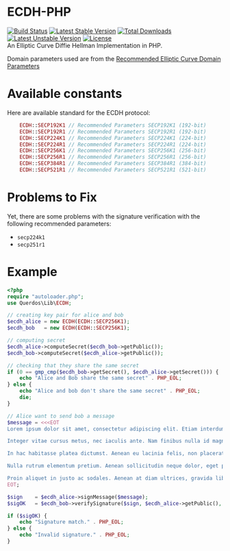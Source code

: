 # ECDH-PHP
[![Build Status](https://travis-ci.org/Querdos/ECDH-PHP.svg?branch=master)](https://travis-ci.org/Querdos/ECDH-PHP) 
[![Latest Stable Version](https://poser.pugx.org/querdos/php-ecdh/v/stable)](https://packagist.org/packages/querdos/php-ecdh) 
[![Total Downloads](https://poser.pugx.org/querdos/php-ecdh/downloads)](https://packagist.org/packages/querdos/php-ecdh) 
[![Latest Unstable Version](https://poser.pugx.org/querdos/php-ecdh/v/unstable)](https://packagist.org/packages/querdos/php-ecdh) 
[![License](https://poser.pugx.org/querdos/php-ecdh/license)](https://packagist.org/packages/querdos/php-ecdh)  
An Elliptic Curve Diffie Hellman Implementation in PHP.  

Domain parameters used are from the [Recommended Elliptic Curve Domain Parameters](http://www.secg.org/sec2-v2.pdf)

# Available constants
Here are available standard for the ECDH protocol:
```php
    ECDH::SECP192K1 // Recommended Parameters SECP192K1 (192-bit)
    ECDH::SECP192R1 // Recommended Parameters SECP192R1 (192-bit)
    ECDH::SECP224K1 // Recommended Parameters SECP224K1 (224-bit)
    ECDH::SECP224R1 // Recommended Parameters SECP224R1 (224-bit)
    ECDH::SECP256K1 // Recommended Parameters SECP256K1 (256-bit)
    ECDH::SECP256R1 // Recommended Parameters SECP256R1 (256-bit)
    ECDH::SECP384R1 // Recommended Parameters SECP384R1 (384-bit)
    ECDH::SECP521R1 // Recommended Parameters SECP521R1 (521-bit)
```

# Problems to Fix
Yet, there are some problems with the signature verification with the following recommended parameters:
  * `secp224k1`
  * `secp251r1`

# Example
```php
<?php
require "autoloader.php";
use Querdos\Lib\ECDH;

// creating key pair for alice and bob
$ecdh_alice = new ECDH(ECDH::SECP256K1);
$ecdh_bob   = new ECDH(ECDH::SECP256K1);

// computing secret
$ecdh_alice->computeSecret($ecdh_bob->getPublic());
$ecdh_bob->computeSecret($ecdh_alice->getPublic());

// checking that they share the same secret
if (0 == gmp_cmp($ecdh_bob->getSecret(), $ecdh_alice->getSecret())) {
    echo "Alice and Bob share the same secret" . PHP_EOL;
} else {
    echo "Alice and bob don't share the same secret" . PHP_EOL;
    die;
}

// Alice want to send bob a message
$message = <<<EOT
Lorem ipsum dolor sit amet, consectetur adipiscing elit. Etiam interdum massa nec libero semper, sed consequat ipsum dictum. Nulla sit amet enim eleifend, iaculis dui tristique, malesuada est. Vestibulum non neque in leo sagittis aliquet. Sed ultrices nunc a quam faucibus vestibulum. Maecenas nec elit at enim rutrum egestas non ut tortor. Ut tincidunt volutpat elit, ut consequat libero tincidunt pretium. Cras feugiat facilisis dolor eget dapibus. Suspendisse eget ligula lorem. Vivamus molestie massa sed dictum pulvinar.

Integer vitae cursus metus, nec iaculis ante. Nam finibus nulla id magna pharetra, vel eleifend ligula semper. Aliquam a semper elit, ut rutrum turpis. Fusce suscipit orci non lectus rutrum posuere. Aenean ut lectus nec ipsum mollis malesuada vitae in ex. Sed bibendum est sed neque fermentum, sit amet consectetur quam ultricies. Aliquam et molestie nunc. Integer elementum mollis facilisis. Ut feugiat placerat vulputate. Nam ultricies feugiat nisi. Quisque placerat iaculis enim eget efficitur. Praesent eget condimentum ante. Duis eget ante velit.

In hac habitasse platea dictumst. Aenean eu lacinia felis, non placerat eros. Proin fringilla tortor in ipsum tempus posuere. Pellentesque consequat mattis arcu sed tincidunt. Sed et leo pellentesque, semper diam eget, vehicula quam. Duis viverra turpis mi, a porta quam euismod a. Nullam nulla neque, finibus vitae suscipit vehicula, ullamcorper a tortor. Morbi ullamcorper diam lectus, id consequat velit hendrerit at. Aenean vulputate, urna sit amet ornare placerat, ipsum nibh pulvinar purus, congue accumsan nisi arcu eget turpis. In leo tellus, gravida in ligula ut, efficitur tristique tellus. Donec tempus tempus augue, in lobortis nunc. Nulla vulputate tortor sed turpis mattis pharetra. Ut vestibulum cursus neque. Nam pulvinar elit eu sodales vulputate. Cras et sapien et felis lobortis tempus. Integer in leo sapien.

Nulla rutrum elementum pretium. Aenean sollicitudin neque dolor, eget pretium turpis placerat at. Ut ac lorem ipsum. Mauris risus quam, feugiat a libero et, mollis auctor dui. Donec condimentum porta ultricies. Phasellus aliquam elit vehicula, volutpat sapien lacinia, iaculis dolor. Pellentesque habitant morbi tristique senectus et netus et malesuada fames ac turpis egestas. Integer volutpat nisi sed lectus ullamcorper, id viverra lacus molestie. Duis at lacus turpis. Donec vehicula elementum lectus eu vestibulum. Cras elementum sed sapien nec sollicitudin. Nunc nec tortor a diam euismod malesuada eget sed nibh. Suspendisse porta mattis augue.

Proin aliquet in justo ac sodales. Aenean at diam ultrices, gravida libero in, tempus est. Donec sed sagittis diam. Vestibulum ante ipsum primis in faucibus orci luctus et ultrices posuere cubilia Curae; Nulla mollis tincidunt purus ullamcorper pharetra. Suspendisse sollicitudin, nibh ac feugiat rutrum, purus arcu imperdiet dolor, ornare tristique massa urna sit amet nunc. Donec congue rutrum maximus. Interdum et malesuada fames ac ante ipsum primis in faucibus. Morbi finibus sollicitudin elit, eu tincidunt quam viverra vel. Maecenas dictum nisl ut luctus molestie. Curabitur rutrum lacus urna, at luctus nulla mattis et.
EOT;

$sign    = $ecdh_alice->signMessage($message);
$sigOK   = $ecdh_bob->verifySignature($sign, $ecdh_alice->getPublic(), $message);

if ($sigOK) {
    echo "Signature match." . PHP_EOL;
} else {
    echo "Invalid signature." . PHP_EOL;
}
```
